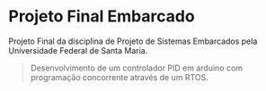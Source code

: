# Projeto Final Embarcado

Projeto Final da disciplina de Projeto de Sistemas Embarcados pela Universidade Federal de Santa Maria.

>Desenvolvimento de um controlador PID em arduino com programação concorrente através de um RTOS.
